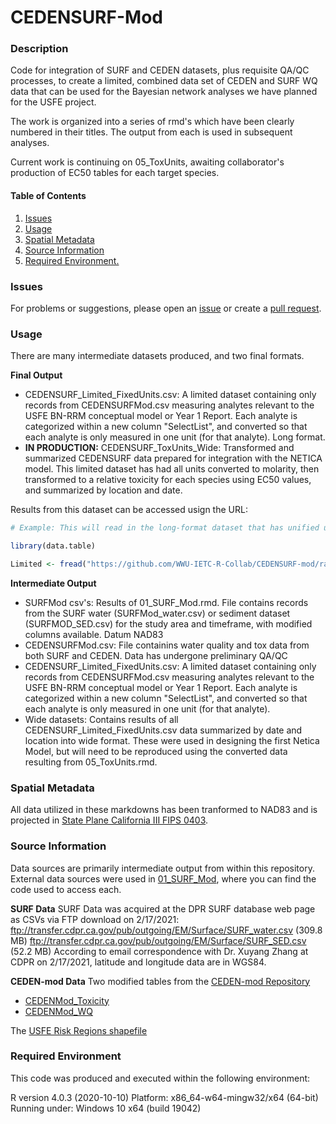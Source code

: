 # CEDENSURF-Mod

### Description
Code for integration of SURF and CEDEN datasets, plus requisite QA/QC processes, to create a
limited, combined data set of CEDEN and SURF WQ data that can be used for the Bayesian network analyses we have planned for the USFE project. 

The work is organized into a series of rmd's which have been clearly numbered in their titles. The output from each is used in subsequent analyses. 

Current work is continuing on 05_ToxUnits, awaiting collaborator's production of EC50 tables for each target species.

#### Table of Contents

1. [Issues](#issues)
2. [Usage](#usage)
4. [Spatial Metadata](#spatial-metadata)
5. [Source Information](#source-information)
6. [Required Environment.](#required-environment)

### Issues
For problems or suggestions, please open an [issue](https://github.com/WWU-IETC-R-Collab/CEDENSURF-mod/issues) or create a [pull request](https://github.com/WWU-IETC-R-Collab/CEDENSURF-mod/pulls).

### Usage
There are many intermediate datasets produced, and two final formats. 

**Final Output**
  - CEDENSURF_Limited_FixedUnits.csv: A limited dataset containing only records from CEDENSURFMod.csv measuring analytes relevant to the USFE BN-RRM conceptual model or Year 1 Report. Each analyte is categorized within a new column "SelectList", and converted so that each analyte is only measured in one unit (for that analyte). Long format.
  - **IN PRODUCTION:** CEDENSURF_ToxUnits_Wide: Transformed and summarized CEDENSURF data prepared for integration with the NETICA model. This limited dataset has had all units converted to molarity, then transformed to a relative toxicity for each species using EC50 values, and summarized by location and date.

Results from this dataset can be accessed usign the URL:

```R
# Example: This will read in the long-format dataset that has unified units within each analyte (though units differ between analytes)

library(data.table)

Limited <- fread("https://github.com/WWU-IETC-R-Collab/CEDENSURF-mod/raw/main/Data/Output/CEDENSURF_Limited_FixedUnits.csv")
```

**Intermediate Output**
  - SURFMod csv's:  Results of 01_SURF_Mod.rmd. File contains records from the SURF water (SURFMod_water.csv) or sediment dataset (SURFMOD_SED.csv) for the study area and timeframe, with modified columns available. Datum NAD83
  - CEDENSURFMod.csv: File containins water quality and tox data from both SURF and CEDEN. Data has undergone preliminary QA/QC
  - CEDENSURF_Limited_FixedUnits.csv: A limited dataset containing only records from CEDENSURFMod.csv measuring analytes relevant to the USFE BN-RRM conceptual model or Year 1 Report. Each analyte is categorized within a new column "SelectList", and converted so that each analyte is only measured in one unit (for that analyte).
  - Wide datasets: Contains results of all CEDENSURF_Limited_FixedUnits.csv data summarized by date and location into wide format. These were used in designing the first Netica Model, but will need to be reproduced using the converted data resulting from 05_ToxUnits.rmd.

### Spatial Metadata

All data utilized in these markdowns has been tranformed to NAD83 and is projected in [State Plane California III FIPS 0403](https://www.spatialreference.org/ref/esri/102643/).

### Source Information
Data sources are primarily intermediate output from within this repository. External data sources were used in [01_SURF_Mod](https://github.com/WWU-IETC-R-Collab/CEDENSURF-mod/blob/main/01_SURF_mod.md), where you can find the code used to access each.

**SURF Data**
SURF Data was acquired at the DPR SURF database web page as CSVs via FTP download on 2/17/2021:
ftp://transfer.cdpr.ca.gov/pub/outgoing/EM/Surface/SURF_water.csv (309.8 MB)
ftp://transfer.cdpr.ca.gov/pub/outgoing/EM/Surface/SURF_SED.csv (52.2 MB)
According to email correspondence with Dr. Xuyang Zhang at CDPR on 2/17/2021, latitude and longitude data are in WGS84.

**CEDEN-mod Data**
Two modified tables from the [CEDEN-mod Repository](https://github.com/WWU-IETC-R-Collab/CEDEN-mod/tree/main)
- [CEDENMod_Toxicity](https://github.com/WWU-IETC-R-Collab/CEDEN-mod/raw/main/Data/Output/CEDENMod_Toxicity.csv)
- [CEDENMod_WQ](https://github.com/WWU-IETC-R-Collab/CEDEN-mod/blob/main/Data/Output/CEDENMod_WQ.csv)

The [USFE Risk Regions shapefile](https://github.com/WWU-IETC-R-Collab/CEDEN-mod/raw/main/Data/USFE_RiskRegions_9292020.zip)

### Required Environment

This code was produced and executed within the following environment:

R version 4.0.3 (2020-10-10)
Platform: x86_64-w64-mingw32/x64 (64-bit)
Running under: Windows 10 x64 (build 19042)
